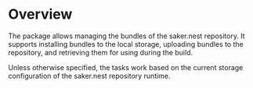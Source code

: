 # Overview

The package allows managing the bundles of the saker.nest repository. It supports installing bundles to the local storage, uploading bundles to the repository, and retrieving them for using during the build.

Unless otherwise specified, the tasks work based on the current storage configuration of the saker.nest repository runtime.
